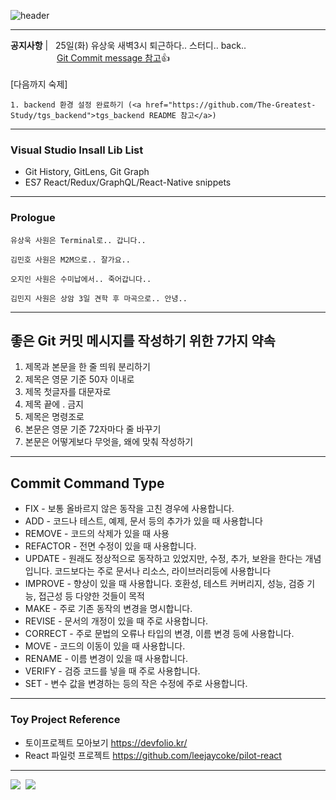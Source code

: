 ![header](https://capsule-render.vercel.app/api?type=waving&color=timeGradient&height=300&section=header&text=위대한%20스터디의%20서막&fontSize=70)

---

**공지사항** | &nbsp; 25일(화) 유상욱 새벽3시 퇴근하다.. 스터디.. back..
<br>
&emsp;&emsp;&emsp;&emsp;&emsp; [Git Commit message 참고](#commit-command-type)👍<br><br>
[다음까지 숙제]<br>

    1. backend 환경 설정 완료하기 (<a href="https://github.com/The-Greatest-Study/tgs_backend">tgs_backend README 참고</a>)

---

### Visual Studio Insall Lib List

- Git History, GitLens, Git Graph
- ES7 React/Redux/GraphQL/React-Native snippets

---

### Prologue

```
유상욱 사원은 Terminal로.. 갑니다..

김민호 사원은 M2M으로.. 잘가요..

오지인 사원은 수미납에서.. 죽어갑니다..

김민지 사원은 상암 3일 견학 후 마곡으로.. 안녕..
```

---

## 좋은 Git 커밋 메시지를 작성하기 위한 7가지 약속

1. 제목과 본문을 한 줄 띄워 분리하기
1. 제목은 영문 기준 50자 이내로
1. 제목 첫글자를 대문자로
1. 제목 끝에 . 금지
1. 제목은 명령조로
1. 본문은 영문 기준 72자마다 줄 바꾸기
1. 본문은 어떻게보다 무엇을, 왜에 맞춰 작성하기

---

## Commit Command Type

- FIX - 보통 올바르지 않은 동작을 고친 경우에 사용합니다.
- ADD - 코드나 테스트, 예제, 문서 등의 추가가 있을 때 사용합니다
- REMOVE - 코드의 삭제가 있을 때 사용
- REFACTOR - 전면 수정이 있을 때 사용합니다.
- UPDATE - 원래도 정상적으로 동작하고 있었지만, 수정, 추가, 보완을 한다는 개념입니다. 코드보다는 주로 문서나 리소스, 라이브러리등에 사용합니다
- IMPROVE - 향상이 있을 때 사용합니다. 호환성, 테스트 커버리지, 성능, 검증 기능, 접근성 등 다양한 것들이 목적
- MAKE - 주로 기존 동작의 변경을 명시합니다.
- REVISE - 문서의 개정이 있을 때 주로 사용합니다.
- CORRECT - 주로 문법의 오류나 타입의 변경, 이름 변경 등에 사용합니다.
- MOVE - 코드의 이동이 있을 때 사용합니다.
- RENAME - 이름 변경이 있을 때 사용합니다.
- VERIFY - 검증 코드를 넣을 때 주로 사용합니다.
- SET - 변수 값을 변경하는 등의 작은 수정에 주로 사용합니다.

---

### Toy Project Reference

- 토이프로젝트 모아보기 https://devfolio.kr/
- React 파일럿 프로젝트 https://github.com/leejaycoke/pilot-react

---

<img src="https://img.shields.io/badge/Java-007396?style=flat-square&logo=java&logoColor=white"/></a>&nbsp; <img src="https://img.shields.io/badge/Python-3776AB?style=flat-square&logo=python&logoColor=white"/></a>
